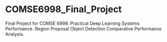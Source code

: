 # COMSE6998_Final_Project
Final Project for COMSE 6998: Practical Deep Learning Systems Performance. Region Proposal Object Detection Comparative Performance Analysis.
